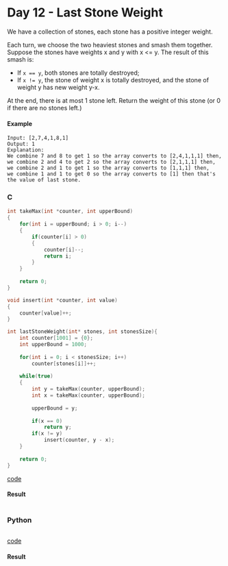# Day 12 - Last Stone Weight
We have a collection of stones, each stone has a positive integer weight.

Each turn, we choose the two heaviest stones and smash them together.  Suppose the stones have weights x and y with x <= y.  The result of this smash is:

* If `x == y`, both stones are totally destroyed;
* If `x != y`, the stone of weight x is totally destroyed, and the stone of weight y has new weight y-x.

At the end, there is at most 1 stone left.  Return the weight of this stone (or 0 if there are no stones left.)

#### Example
```
Input: [2,7,4,1,8,1]
Output: 1
Explanation: 
We combine 7 and 8 to get 1 so the array converts to [2,4,1,1,1] then,
we combine 2 and 4 to get 2 so the array converts to [2,1,1,1] then,
we combine 2 and 1 to get 1 so the array converts to [1,1,1] then,
we combine 1 and 1 to get 0 so the array converts to [1] then that's the value of last stone.
```

### C
```C
int takeMax(int *counter, int upperBound)
{
    for(int i = upperBound; i > 0; i--)
    {
        if(counter[i] > 0)
        {
            counter[i]--;
            return i;
        }
    }
    
    return 0;
}

void insert(int *counter, int value)
{
    counter[value]++;
}

int lastStoneWeight(int* stones, int stonesSize){
    int counter[1001] = {0};
    int upperBound = 1000;
    
    for(int i = 0; i < stonesSize; i++)
        counter[stones[i]]++;
    
    while(true)
    {
        int y = takeMax(counter, upperBound);
        int x = takeMax(counter, upperBound);
        
        upperBound = y;
        
        if(x == 0)
            return y;
        if(x != y)
            insert(counter, y - x);
    }
    
    return 0;
}
```
[code](C/last-stome-weight.c)

#### Result
```

```

### Python
```python

```
[code](Python/last-stome-weight.py)

#### Result
```

```
